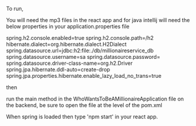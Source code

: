 To run,

You will need the mp3 files in the react app and for java intellij will need the below properties in your application.properties file

spring.h2.console.enabled=true
spring.h2.console.path=/h2
hibernate.dialect=org.hibernate.dialect.H2Dialect
spring.datasource.url=jdbc:h2:file:./db/millionaireservice_db
spring.datasource.username=sa
spring.datasource.password=
spring.datasource.driver-class-name=org.h2.Driver
spring.jpa.hibernate.ddl-auto=create-drop
spring.jpa.properties.hibernate.enable_lazy_load_no_trans=true

then

run the main method in the WhoWantsToBeAMillionaireApplication file on the backend, be sure to open the file at the level of the pom.xml 

When spring is loaded then type 'npm start' in your react app.
